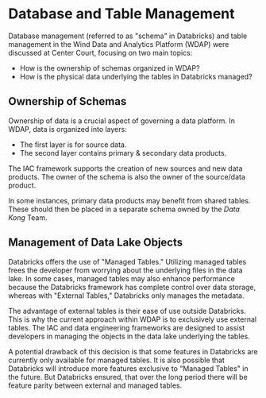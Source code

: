 # Database and Table Management

Database management (referred to as "schema" in Databricks) and table management
in the Wind Data and Analytics Platform (WDAP) were discussed at Center Court,
focusing on two main topics:

- How is the ownership of schemas organized in WDAP?
- How is the physical data underlying the tables in Databricks managed?

## Ownership of Schemas

Ownership of data is a crucial aspect of governing a data platform. In WDAP,
data is organized into layers:

- The first layer is for source data.
- The second layer contains primary & secondary data products.

The IAC framework supports the creation of new sources and new data products.
The owner of the schema is also the owner of the source/data product.

In some instances, primary data products may benefit from shared tables. These
should then be placed in a separate schema owned by the *Data Kong* Team.

## Management of Data Lake Objects

Databricks offers the use of "Managed Tables." Utilizing managed tables frees
the developer from worrying about the underlying files in the data lake. In some
cases, managed tables may also enhance performance because the Databricks
framework has complete control over data storage, whereas with "External
Tables," Databricks only manages the metadata.

The advantage of external tables is their ease of use outside Databricks. This
is why the current approach within WDAP is to exclusively use external tables.
The IAC and data engineering frameworks are designed to assist developers in
managing the objects in the data lake underlying the tables.

A potential drawback of this decision is that some features in Databricks are
currently only available for managed tables. It is also possible that Databricks
will introduce more features exclusive to "Managed Tables" in the future. But
Databricks ensured, that over the long period there will be feature parity
between external and managed tables.
